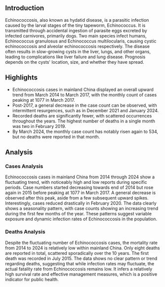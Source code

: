 ## Introduction

Echinococcosis, also known as hydatid disease, is a parasitic infection caused by the larval stages of the tiny tapeworm, Echinococcus. It is transmitted through accidental ingestion of parasite eggs excreted by infected carnivores, primarily dogs. Two main species infect humans, Echinococcus granulosus and Echinococcus multilocularis, causing cystic echinococcosis and alveolar echinococcosis respectively. The disease often results in slow-growing cysts in the liver, lungs, and other organs, leading to complications like liver failure and lung disease. Prognosis depends on the cysts' location, size, and whether they have spread.

## Highlights

- Echinococcosis cases in mainland China displayed an overall upward trend from March 2014 to March 2017, with the monthly count of cases peaking at 1077 in March 2017. <br/>
- Post-2017, a general decrease in the case count can be observed, with intermittent resurgences, such as in December 2021 and January 2024. <br/>
- Recorded deaths are significantly fewer, with scattered occurrences throughout the years. The highest number of deaths in a single month was two in February 2019. <br/>
- By March 2024, the monthly case count has notably risen again to 534, but no deaths were reported in that month.

## Analysis

### Cases Analysis
Echinococcosis cases in mainland China from 2014 through 2024 show a fluctuating trend, with noticeably high and low reports during specific periods. Case numbers started decreasing towards end of 2014 but rose again in 2015 before peaking at 1077 in March 2017. A general decrease is observed after this peak, aside from a few subsequent upward spikes. Interestingly, cases reduced drastically in February 2020. The data clearly shows a seasonality pattern, with case counts showing an increasing trend during the first few months of the year. These patterns suggest variable exposure and dynamic infection rates of Echinococcosis in the population.

### Deaths Analysis
Despite the fluctuating number of Echinococcosis cases, the mortality rate from 2014 to 2024 is relatively low within mainland China. Only eight deaths are reported in total, scattered sporadically over the 10 years. The first death was recorded in July 2015. The data shows no clear pattern or trend regarding deaths, suggesting that while infection rates may fluctuate, the actual fatality rate from Echinococcosis remains low. It infers a relatively high survival rate and effective management measures, which is a positive indicator for public health.

